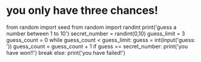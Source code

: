 # you only have three chances!
from random import seed
from random import randint
print('guess a number between 1 to 10')
secret_number = randint(0,10)
guess_limit = 3
guess_count = 0
while guess_count < guess_limit:
    guess = int(input('guess: '))
    guess_count = guess_count + 1
    if guess == secret_number:
        print('you have won!!')
        break
else:
    print('you have failed!')
